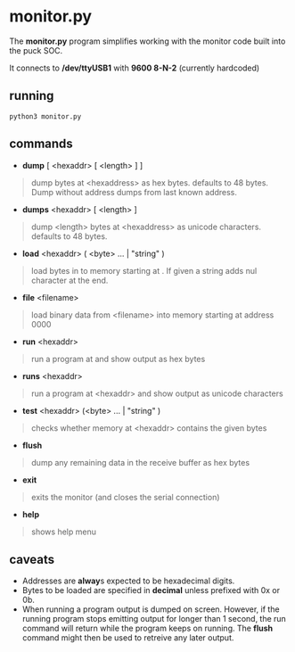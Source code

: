 monitor.py
==========

The **monitor.py** program simplifies working with the monitor code
built into the puck SOC.

It connects to **/dev/ttyUSB1** with **9600 8-N-2** (currently hardcoded)

running
-------

	python3 monitor.py

commands
--------

- **dump** \[ \<hexaddr\> \[ \<length\> \] \]

>dump <length> bytes at \<hexaddress\> as hex bytes. defaults to 48 bytes. Dump without address dumps from last known address.

- **dumps** \<hexaddr\> \[ \<length\> \]

>dump \<length\> bytes at \<hexaddress\> as unicode characters. defaults to 48 bytes.

- **load** \<hexaddr\> ( \<byte\> ... | "string" )

>load bytes in to memory starting at <hexaddress>. If given a string adds nul character at the end.

- **file** \<filename\>

>load binary data from \<filename\> into memory starting at address 0000

- **run** \<hexaddr\>

>run a program at <hexaddr> and show output as hex bytes

- **runs** \<hexaddr\>

>run a program at \<hexaddr\> and show output as unicode characters

- **test** \<hexaddr\> (\<byte\> ... | "string" )

>checks whether memory at \<hexaddr\> contains the given bytes

- **flush**

>dump any remaining data in the receive buffer as hex bytes

- **exit**

>exits the monitor (and closes the serial connection)

- **help**

>shows help menu

caveats
-------

- Addresses are **alway**s expected to be hexadecimal digits.
- Bytes to be loaded are specified in **decimal** unless prefixed with 0x or 0b.
- When running a program output is dumped on screen. However, if the
 running program stops emitting output for longer than 1 second, the run
 command will return while the program keeps on running. The **flush** command
 might then be used to retreive any later output.

 
